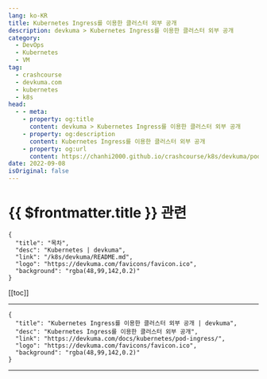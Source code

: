 ```yaml
---
lang: ko-KR
title: Kubernetes Ingress를 이용한 클러스터 외부 공개
description: devkuma > Kubernetes Ingress를 이용한 클러스터 외부 공개
category: 
  - DevOps
  - Kubernetes
  - VM
tag: 
  - crashcourse
  - devkuma.com
  - kubernetes
  - k8s
head:
  - - meta:
    - property: og:title
      content: devkuma > Kubernetes Ingress를 이용한 클러스터 외부 공개
    - property: og:description
      content: Kubernetes Ingress를 이용한 클러스터 외부 공개
    - property: og:url
      content: https://chanhi2000.github.io/crashcourse/k8s/devkuma/pod-ingress.html
date: 2022-09-08
isOriginal: false
---
```


# {{ $frontmatter.title }} 관련

```component VPCard
{
  "title": "목차",
  "desc": "Kubernetes | devkuma",
  "link": "/k8s/devkuma/README.md",
  "logo": "https://devkuma.com/favicons/favicon.ico",
  "background": "rgba(48,99,142,0.2)"
}
```

[[toc]]

---

```component VPCard
{
  "title": "Kubernetes Ingress를 이용한 클러스터 외부 공개 | devkuma", 
  "desc": "Kubernetes Ingress를 이용한 클러스터 외부 공개", 
  "link": "https://devkuma.com/docs/kubernetes/pod-ingress/", 
  "logo": "https://devkuma.com/favicons/favicon.ico",
  "background": "rgba(48,99,142,0.2)"
}
```

<!-- TODO: 작성 -->

---
